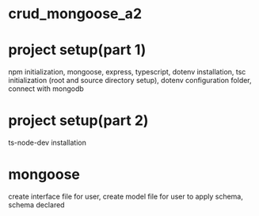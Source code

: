 # crud_mongoose_a2

# project setup(part 1)

npm initialization,
mongoose, express, typescript, dotenv installation,
tsc initialization (root and source directory setup),
dotenv configuration folder,
connect with mongodb

# project setup(part 2)

ts-node-dev installation

# mongoose

create interface file for user,
create model file for user to apply schema,
schema declared
